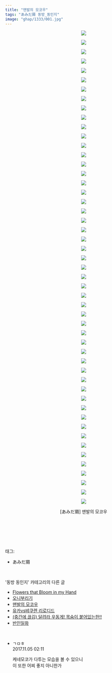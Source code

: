 ```yaml
---
title: "맨발의 모코우"
tags: "あみだ屑 동방_동인지"
image: "ghap/1333/001.jpg"
---
```

<div class="article">
<p style="text-align: center; clear: none; float: none;"><img src="{{ site.nasurl }}/ghap/1333/001.jpg"/></p>
<p style="text-align: center; clear: none; float: none;"><img src="{{ site.nasurl }}/ghap/1333/002.jpg"/></p>
<p style="text-align: center; clear: none; float: none;"><img src="{{ site.nasurl }}/ghap/1333/003.jpg"/></p>
<p style="text-align: center; clear: none; float: none;"><img src="{{ site.nasurl }}/ghap/1333/004.jpg"/></p>
<p style="text-align: center; clear: none; float: none;"><img src="{{ site.nasurl }}/ghap/1333/005.jpg"/></p>
<p style="text-align: center; clear: none; float: none;"><img src="{{ site.nasurl }}/ghap/1333/006.jpg"/></p>
<p style="text-align: center; clear: none; float: none;"><img src="{{ site.nasurl }}/ghap/1333/007.jpg"/></p>
<p style="text-align: center; clear: none; float: none;"><img src="{{ site.nasurl }}/ghap/1333/008.jpg"/></p>
<p style="text-align: center; clear: none; float: none;"><img src="{{ site.nasurl }}/ghap/1333/009.jpg"/></p>
<p style="text-align: center; clear: none; float: none;"><img src="{{ site.nasurl }}/ghap/1333/010.jpg"/></p>
<p style="text-align: center; clear: none; float: none;"><img src="{{ site.nasurl }}/ghap/1333/011.jpg"/></p>
<p style="text-align: center; clear: none; float: none;"><img src="{{ site.nasurl }}/ghap/1333/012.jpg"/></p>
<p style="text-align: center; clear: none; float: none;"><img src="{{ site.nasurl }}/ghap/1333/013.jpg"/></p>
<p style="text-align: center; clear: none; float: none;"><img src="{{ site.nasurl }}/ghap/1333/014.jpg"/></p>
<p style="text-align: center; clear: none; float: none;"><img src="{{ site.nasurl }}/ghap/1333/015.jpg"/></p>
<p style="text-align: center; clear: none; float: none;"><img src="{{ site.nasurl }}/ghap/1333/016.jpg"/></p>
<p style="text-align: center; clear: none; float: none;"><img src="{{ site.nasurl }}/ghap/1333/017.jpg"/></p>
<p style="text-align: center; clear: none; float: none;"><img src="{{ site.nasurl }}/ghap/1333/018.jpg"/></p>
<p style="text-align: center; clear: none; float: none;"><img src="{{ site.nasurl }}/ghap/1333/019.jpg"/></p>
<p style="text-align: center; clear: none; float: none;"><img src="{{ site.nasurl }}/ghap/1333/020.jpg"/></p>
<p style="text-align: center; clear: none; float: none;"><img src="{{ site.nasurl }}/ghap/1333/021.jpg"/></p>
<p style="text-align: center; clear: none; float: none;"><img src="{{ site.nasurl }}/ghap/1333/022.jpg"/></p>
<p style="text-align: center; clear: none; float: none;"><img src="{{ site.nasurl }}/ghap/1333/023.jpg"/></p>
<p style="text-align: center; clear: none; float: none;"><img src="{{ site.nasurl }}/ghap/1333/024.jpg"/></p>
<p style="text-align: center; clear: none; float: none;"><img src="{{ site.nasurl }}/ghap/1333/025.jpg"/></p>
<p style="text-align: center; clear: none; float: none;"><img src="{{ site.nasurl }}/ghap/1333/026.jpg"/></p>
<p style="text-align: center; clear: none; float: none;"><img src="{{ site.nasurl }}/ghap/1333/027.jpg"/></p>
<p style="text-align: center; clear: none; float: none;"><img src="{{ site.nasurl }}/ghap/1333/028.jpg"/></p>
<p style="text-align: center; clear: none; float: none;"><img src="{{ site.nasurl }}/ghap/1333/029.jpg"/></p>
<p style="text-align: center; clear: none; float: none;"><img src="{{ site.nasurl }}/ghap/1333/030.jpg"/></p>
<p style="text-align: center; clear: none; float: none;"><img src="{{ site.nasurl }}/ghap/1333/031.jpg"/></p>
<p style="text-align: center; clear: none; float: none;"><img src="{{ site.nasurl }}/ghap/1333/032.jpg"/></p>
<p style="text-align: center; clear: none; float: none;"><img src="{{ site.nasurl }}/ghap/1333/033.jpg"/></p>
<p style="text-align: center; clear: none; float: none;"><img src="{{ site.nasurl }}/ghap/1333/034.jpg"/></p>
<p style="text-align: center; clear: none; float: none;"><img src="{{ site.nasurl }}/ghap/1333/035.jpg"/></p>
<p style="text-align: center; clear: none; float: none;"><img src="{{ site.nasurl }}/ghap/1333/036.jpg"/></p>
<p style="text-align: center; clear: none; float: none;"><img src="{{ site.nasurl }}/ghap/1333/037.jpg"/></p>
<p style="text-align: center; clear: none; float: none;"><img src="{{ site.nasurl }}/ghap/1333/038.jpg"/></p>
<p style="text-align: center; clear: none; float: none;"><img src="{{ site.nasurl }}/ghap/1333/039.jpg"/></p>
<p style="text-align: center; clear: none; float: none;"><img src="{{ site.nasurl }}/ghap/1333/040.jpg"/></p>
<p style="text-align: center; clear: none; float: none;"><img src="{{ site.nasurl }}/ghap/1333/041.jpg"/></p>
<p style="text-align: center; clear: none; float: none;"><img src="{{ site.nasurl }}/ghap/1333/042.jpg"/></p>
<p style="text-align: center; clear: none; float: none;"><img src="{{ site.nasurl }}/ghap/1333/043.jpg"/></p>
<p style="text-align: center; clear: none; float: none;"><img src="{{ site.nasurl }}/ghap/1333/044.jpg"/></p>
<p style="text-align: center; clear: none; float: none;"><img src="{{ site.nasurl }}/ghap/1333/045.jpg"/></p>
<p style="text-align: center; clear: none; float: none;"><img src="{{ site.nasurl }}/ghap/1333/046.jpg"/></p>
<p style="text-align: center; clear: none; float: none;"><img src="{{ site.nasurl }}/ghap/1333/047.jpg"/></p>
<p style="text-align: center; clear: none; float: none;"><img src="{{ site.nasurl }}/ghap/1333/048.jpg"/></p>
<p style="text-align: center; clear: none; float: none;"><img src="{{ site.nasurl }}/ghap/1333/049.jpg"/></p>
<p style="text-align: center; clear: none; float: none;"><img src="{{ site.nasurl }}/ghap/1333/050.jpg"/></p>
<p style="text-align: center; clear: none; float: none;"><img src="{{ site.nasurl }}/ghap/1333/051.jpg"/></p>
<p style="text-align: center; clear: none; float: none;">[あみだ屑] 맨발의 모코우</p>
<p style="text-align: center; clear: none; float: none;"><br/></p>
<p><br/></p>
</div><br/>
<div class="tagTrail">
<p>태그: </p>
<ul>
<li>あみだ屑</li>
</ul>
</div><br/>
<div class="another">
<p>'동방 동인지' 카테고리의 다른 글</p>
<ul>
<li><a href="/2016-08-03-ghap_1335">Flowers that Bloom in my Hand</a></li>
<li><a href="/2016-08-03-ghap_1334">오니부리기</a></li>
<li><a href="/2016-08-03-ghap_1333">맨발의 모코우</a></li>
<li><a href="/2016-08-03-ghap_1331">유카vs뱌쿠렌 리로디드</a></li>
<li><a href="/2016-08-03-ghap_1330">(중간에 끊김) 달려라 우동게! 목숨이 붙어있는한!!</a></li>
<li><a href="/2016-08-03-ghap_1329">반인일화</a></li>
</ul>
</div><br/>
<div class="cb_module cb_fluid">
<div class="cb_wrt cb_profile">
<div class="comment">
<ul>
<li class="cb_thumb_off" id="comment15122935">
<div class="cb_comment_area">
<div class="cb_info_area">
<div class="cb_section">
<span class="cb_nick_name">ㄱㅁㅎ</span>
</div>
<div class="cb_section">
<span class="cb_date">2017.11.05 02:11 </span>
</div>
</div>
<div class="cb_dsc_comment">
<p class="cb_dsc">
											케네모코가 다투는 모습을 볼 수 있으니<br/>
이 또한 어찌 좋지 아니한가
										</p>
</div>
</div></li>
</ul>
</div>
</div><!-- commentList close -->
</div><br/>
